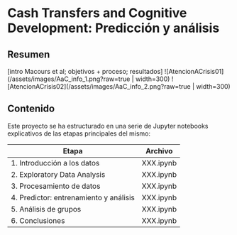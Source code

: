 # Cash Transfers and Cognitive Development: Predicción y análisis

## Resumen

[intro Macours et al; objetivos + proceso; resultados]
![AtencionACrisis01](/assets/images/AaC_info_1.png?raw=true | width=300)
![AtencionACrisis02](/assets/images/AaC_info_2.png?raw=true | width=300)

## Contenido

Este proyecto se ha estructurado en una serie de Jupyter notebooks explicativos de las etapas principales del mismo:

| Etapa | Archivo |
| ------------- | ------------- |
| 1. Introducción a los datos | XXX.ipynb |
| 2. Exploratory Data Analysis | XXX.ipynb |
| 3. Procesamiento de datos | XXX.ipynb |
| 4. Predictor: entrenamiento y análisis | XXX.ipynb |
| 5. Análisis de grupos | XXX.ipynb |
| 6. Conclusiones | XXX.ipynb |
